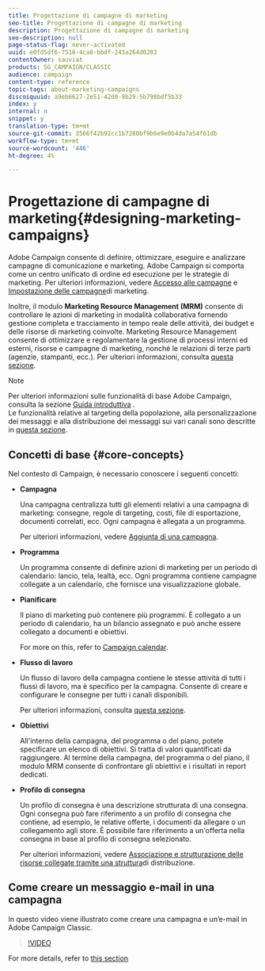```yaml
---
title: Progettazione di campagne di marketing
seo-title: Progettazione di campagne di marketing
description: Progettazione di campagne di marketing
seo-description: null
page-status-flag: never-activated
uuid: e0fd5df6-7516-4ca6-bbdf-243a264d0283
contentOwner: sauviat
products: SG_CAMPAIGN/CLASSIC
audience: campaign
content-type: reference
topic-tags: about-marketing-campaigns
discoiquuid: a9eb6627-2e51-42d0-9b29-5b798bdf5b33
index: y
internal: n
snippet: y
translation-type: tm+mt
source-git-commit: 3566f42b92cc1b7280bf9b6e9e0b4da7a54f61db
workflow-type: tm+mt
source-wordcount: '446'
ht-degree: 4%

---
```



# Progettazione di campagne di marketing{#designing-marketing-campaigns}

 Adobe Campaign consente di definire, ottimizzare, eseguire e analizzare campagne di comunicazione e marketing.  Adobe Campaign si comporta come un centro unificato di ordine ed esecuzione per le strategie di marketing. Per ulteriori informazioni, vedere [Accesso alle campagne](../../campaign/using/accessing-campaigns.md) e [Impostazione delle campagne](../../campaign/using/setting-up-marketing-campaigns.md)di marketing.

Inoltre, il modulo **Marketing Resource Management (MRM)** consente di controllare le azioni di marketing in modalità collaborativa fornendo gestione completa e tracciamento in tempo reale delle attività, dei budget e delle risorse di marketing coinvolte. Marketing Resource Management consente di ottimizzare e regolamentare la gestione di processi interni ed esterni, risorse e campagne di marketing, nonché le relazioni di terze parti (agenzie, stampanti, ecc.). Per ulteriori informazioni, consulta [questa sezione](../../campaign/using/about-marketing-resource-management.md).

>[!NOTE]
>
>Per ulteriori informazioni sulle funzionalità di base  Adobe Campaign, consulta la sezione [Guida introduttiva](../../platform/using/about-adobe-campaign-classic.md) .\
>Le funzionalità relative al targeting della popolazione, alla personalizzazione dei messaggi e alla distribuzione dei messaggi sui vari canali sono descritte in [questa sezione](../../delivery/using/steps-about-delivery-creation-steps.md).

## Concetti di base {#core-concepts}

Nel contesto di Campaign, è necessario conoscere i seguenti concetti:

* **Campagna**

   Una campagna centralizza tutti gli elementi relativi a una campagna di marketing: consegne, regole di targeting, costi, file di esportazione, documenti correlati, ecc. Ogni campagna è allegata a un programma.

   Per ulteriori informazioni, vedere [Aggiunta di una campagna](../../campaign/using/setting-up-marketing-campaigns.md#adding-a-campaign).

* **Programma**

   Un programma consente di definire azioni di marketing per un periodo di calendario: lancio, tela, lealtà, ecc. Ogni programma contiene campagne collegate a un calendario, che fornisce una visualizzazione globale.

* **Pianificare**

   Il piano di marketing può contenere più programmi. È collegato a un periodo di calendario, ha un bilancio assegnato e può anche essere collegato a documenti e obiettivi.

   For more on this, refer to [Campaign calendar](../../campaign/using/accessing-marketing-campaigns.md#campaign-calendar).

* **Flusso di lavoro**

   Un flusso di lavoro della campagna contiene le stesse attività di tutti i flussi di lavoro, ma è specifico per la campagna. Consente di creare e configurare le consegne per tutti i canali disponibili.

   Per ulteriori informazioni, consulta [questa sezione](../../campaign/using/marketing-campaign-deliveries.md#building-the-main-target-in-a-workflow).

* **Obiettivi**

   All&#39;interno della campagna, del programma o del piano, potete specificare un elenco di obiettivi. Si tratta di valori quantificati da raggiungere. Al termine della campagna, del programma o del piano, il modulo MRM consente di confrontare gli obiettivi e i risultati in report dedicati.

* **Profilo di consegna**

   Un profilo di consegna è una descrizione strutturata di una consegna. Ogni consegna può fare riferimento a un profilo di consegna che contiene, ad esempio, le relative offerte, i documenti da allegare o un collegamento agli store. È possibile fare riferimento a un&#39;offerta nella consegna in base al profilo di consegna selezionato.

   Per ulteriori informazioni, vedere [Associazione e strutturazione delle risorse collegate tramite una struttura](../../campaign/using/marketing-campaign-deliveries.md#associating-and-structuring-resources-linked-via-a-delivery-outline)di distribuzione.

## Come creare un messaggio e-mail in una campagna

In questo video viene illustrato come creare una campagna e un’e-mail in Adobe Campaign Classic.

>[!VIDEO](https://video.tv.adobe.com/v/25604?quality=12)

For more details, refer to [this section](../../campaign/using/marketing-campaign-deliveries.md)
